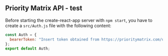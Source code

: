 ## Priority Matrix API - test

Before starting the create-react-app server with `npm start`, you have to create a `src/Auth.js` file with the following content:

```js
const Auth = {
  bearerToken: "Insert token obtained from https://prioritymatrix.com/o/authorized_tokens/",
};
export default Auth;
```

